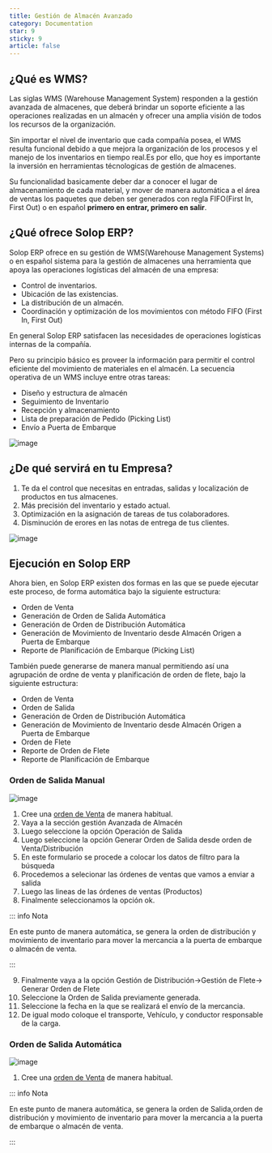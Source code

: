 ```yaml
---
title: Gestión de Almacén Avanzado
category: Documentation
star: 9
sticky: 9
article: false
---
```


## ¿Qué es WMS?
Las siglas WMS (Warehouse Management System) responden a la gestión avanzada de almacenes, que deberá brindar un soporte eficiente a las operaciones realizadas en un almacén y ofrecer una amplia visión de todos los recursos de la organización.

Sin importar el nivel de inventario que cada compañía posea, el WMS resulta funcional debido a que mejora la organización de los procesos y el manejo de los inventarios en tiempo real.Es por ello, que hoy es importante la inversión en herramientas técnologicas de gestión de almacenes.

Su funcionalidad basicamente deber dar a conocer el lugar de almacenamiento de cada material, y mover de manera automática a el área de ventas los paquetes que deben ser generados con regla FIFO(First In, First Out) o en español **primero en entrar, primero en salir**.

## ¿Qué ofrece Solop ERP?

Solop ERP ofrece en su gestión de WMS(Warehouse Management Systems) o en español sistema para la gestión de almacenes una herramienta que apoya  las operaciones logísticas del almacén de una empresa:

- Control de inventarios.
- Ubicación de las existencias.
- La distribución de un almacén.
- Coordinación y optimización de los movimientos con método FIFO (First In, First Out)

En general Solop ERP satisfacen las necesidades de operaciones logísticas internas de la compañía.

Pero su principio básico es proveer la información para permitir el control eficiente del movimiento de materiales en el almacén. La secuencia operativa de un WMS incluye entre otras tareas:

- Diseño y estructura de almacén
- Seguimiento de Inventario
- Recepción y almacenamiento
- Lista de preparación de Pedido (Picking List)
- Envío a Puerta de Embarque

![image](https://github.com/erpcya/docs/assets/9578152/80054ea0-78c6-4706-b485-b4f4a3c7a177)


## ¿De qué servirá en tu Empresa?

1. Te da el control que necesitas en entradas, salidas y localización de productos en tus almacenes.
2. Más precisión del inventario y estado actual.
3. Optimización en la asignación de tareas de tus colaboradores.
4. Disminución de erores en las notas de entrega de tus clientes.
   
![image](https://github.com/erpcya/docs/assets/9578152/891618f6-428d-4aa9-ae2a-4c516f0e7c63)


##  Ejecución en Solop ERP

Ahora bien, en Solop ERP existen dos formas en las que se puede ejecutar este proceso, de forma automática bajo la siguiente estructura:

- Orden de Venta
- Generación de Orden de Salida Automática
- Generación de Orden de Distribución Automática
- Generación de Movimiento de Inventario desde Almacén Origen a Puerta de Embarque
- Reporte de Planificación de Embarque (Picking List)

También puede generarse de manera manual permitiendo así una agrupación de ordne de venta y planificación de orden de flete, bajo la siguiente estructura:

- Orden de Venta
- Orden de Salida
- Generación de Orden de Distribución Automática
- Generación de Movimiento de Inventario desde Almacén Origen a Puerta de Embarque
- Orden de Flete
- Reporte de Orden de Flete
- Reporte de Planificación de Embarque
###  Orden de Salida Manual

![image](https://github.com/erpcya/docs/assets/9578152/e3676964-a07c-4dc9-843b-a0627013b290)

1. Cree una [orden de Venta](https://docs.erpya.com/docs/sales-management/order.html) de manera habitual. 
2. Vaya a la sección gestión Avanzada de Almacén
3. Luego seleccione la opción Operación de Salida   
4. Luego seleccione la opción Generar Orden de Salida desde orden de Venta/Distribución   
5. En este formulario se procede a colocar los datos de filtro para la búsqueda
6. Procedemos a selecionar las órdenes de ventas que vamos a enviar a salida
7. Luego las lineas de las órdenes de ventas (Productos)
8. Finalmente seleccionamos la opción ok.

::: info Nota

En este punto de manera automática, se genera la orden de distribución y movimiento de inventario para mover la mercancia a la puerta de embarque o almacén de venta.

:::

9. Finalmente vaya a la opción Gestión de Distribución->Gestión de Flete-> Generar Orden de Flete    
10. Seleccione la Orden de Salida previamente generada.
11. Seleccione la fecha en la que se realizará el envío de la mercancia.
12. De igual modo coloque el transporte, Vehículo, y conductor responsable de la carga.


###  Orden de Salida Automática

![image](https://github.com/erpcya/docs/assets/9578152/45d9943b-6e1e-4ab5-813e-453b53f48482)

1. Cree una [orden de Venta](https://docs.erpya.com/docs/sales-management/order.html) de manera habitual.

::: info Nota

En este punto de manera automática, se genera la orden de Salida,orden de distribución y movimiento de inventario para mover la mercancia a la puerta de embarque o almacén de venta.

:::

